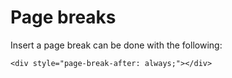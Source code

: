 # Page breaks

Insert a page break can be done with the following:

`<div style="page-break-after: always;"></div>`

